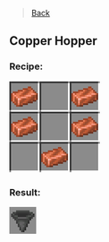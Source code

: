 > [Back](Home.md)

## Copper Hopper
### Recipe:

![CopperHopper](https://github.com/veskeli/NightmereDifficulty/blob/main/Images/javaw_FpMqs1TMi6.png?raw=true)
### Result:

![Hopper](https://github.com/veskeli/NightmereDifficulty/blob/main/Images/javaw_lTGeaSc5zx.png?raw=true)